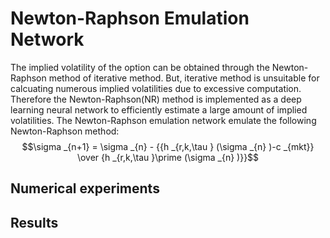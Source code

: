 Newton-Raphson Emulation Network
================================
The implied volatility of the option can be obtained through the Newton-Raphson method of iterative method. But, iterative method is unsuitable for calcuating numerous implied volatilities due to excessive computation. Therefore the Newton-Raphson(NR) method is implemented as a deep learning neural network to efficiently estimate a large amount of implied volatilities. The Newton-Raphson emulation network emulate the following Newton-Raphson method:   
$$\sigma  _{n+1} = \sigma  _{n} - {{h _{r,k,\tau } (\sigma  _{n} )-c _{mkt}} \over {h _{r,k,\tau }\prime (\sigma  _{n} )}}$$   

Numerical experiments
---------------------


Results
-------
